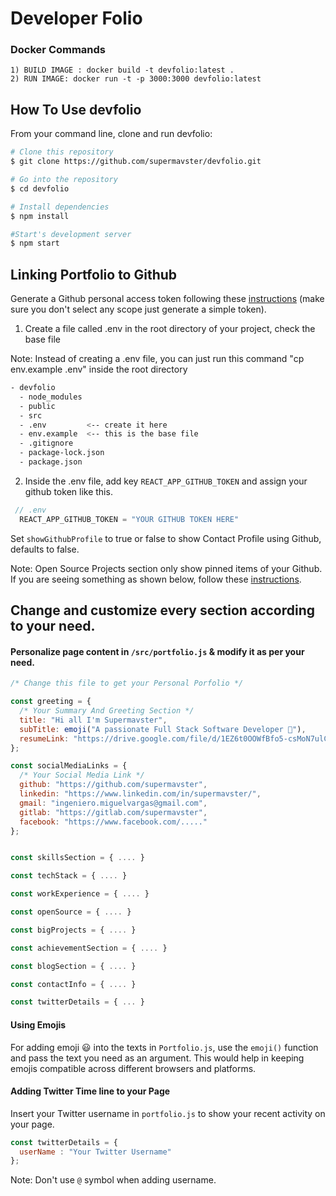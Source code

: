 # Developer Folio
### Docker Commands

```
1) BUILD IMAGE : docker build -t devfolio:latest .
2) RUN IMAGE: docker run -t -p 3000:3000 devfolio:latest
```


## How To Use devfolio

From your command line, clone and run devfolio:

```bash
# Clone this repository
$ git clone https://github.com/supermavster/devfolio.git

# Go into the repository
$ cd devfolio

# Install dependencies
$ npm install

#Start's development server
$ npm start
```

## Linking Portfolio to Github

Generate a Github personal access token following these [instructions](https://help.github.com/en/github/authenticating-to-github/creating-a-personal-access-token-for-the-command-line) (make sure you don't select any scope just generate a simple token).

1. Create a file called .env in the root directory of your project, check the base file

Note: Instead of creating a .env file, you can just run this command "cp env.example .env" inside the root directory

```bash
- devfolio
  - node_modules
  - public
  - src
  - .env         <-- create it here
  - env.example  <-- this is the base file
  - .gitignore
  - package-lock.json
  - package.json
```

2. Inside the .env file, add key `REACT_APP_GITHUB_TOKEN` and assign your github token like this.

```javascript
 // .env
  REACT_APP_GITHUB_TOKEN = "YOUR GITHUB TOKEN HERE"
```

Set `showGithubProfile` to true or false to show Contact Profile using Github, defaults to false.

Note: Open Source Projects section only show pinned items of your Github.
If you are seeing something as shown below, follow these [instructions](https://docs.github.com/en/enterprise/2.13/user/articles/pinning-items-to-your-profile).

## Change and customize every section according to your need.

#### Personalize page content in `/src/portfolio.js` & modify it as per your need.

```javascript
/* Change this file to get your Personal Porfolio */

const greeting = {
  /* Your Summary And Greeting Section */
  title: "Hi all I'm Supermavster",
  subTitle: emoji("A passionate Full Stack Software Developer 🚀"),
  resumeLink: "https://drive.google.com/file/d/1EZ6t0OOWfBfo5-csMoN7ulC94oYKG4oZ/view"
};

const socialMediaLinks = {
  /* Your Social Media Link */
  github: "https://github.com/supermavster",
  linkedin: "https://www.linkedin.com/in/supermavster/",
  gmail: "ingeniero.miguelvargas@gmail.com",
  gitlab: "https://gitlab.com/supermavster",
  facebook: "https://www.facebook.com/....."
};


const skillsSection = { .... }

const techStack = { .... }

const workExperience = { .... }

const openSource = { .... }

const bigProjects = { .... }

const achievementSection = { .... }

const blogSection = { .... }

const contactInfo = { .... }

const twitterDetails = { ... }

```

#### Using Emojis

For adding emoji 😃 into the texts in `Portfolio.js`, use the `emoji()` function and pass the text you need as an argument. This would help in keeping emojis compatible across different browsers and platforms.

#### Adding Twitter Time line to your Page
Insert your Twitter username in `portfolio.js` to show your recent activity on your page.

```javascript
const twitterDetails = {
  userName : "Your Twitter Username"
};
```
Note: Don't use `@` symbol when adding username.
